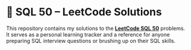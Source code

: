 # 📘 SQL 50 – LeetCode Solutions

This repository contains my solutions to the **[LeetCode SQL 50](https://leetcode.com/studyplan/sql/)** problems.  
It serves as a personal learning tracker and a reference for anyone preparing SQL interview questions or brushing up on their SQL skills.  

